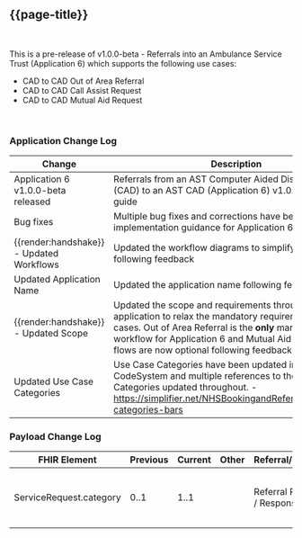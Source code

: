 ## {{page-title}}

<br>

This is a pre-release of v1.0.0-beta - Referrals into an Ambulance Service Trust (Application 6) which supports the following use cases:
- CAD to CAD Out of Area Referral
- CAD to CAD Call Assist Request
- CAD to CAD Mutual Aid Request

<br>


### Application Change Log


| Change                                    | Description                                     | Impact                                                                  | 
|-------------------------------------------|-------------------------------------------------|-------------------------------------------------------------------------|
| Application 6 v1.0.0-beta released                    | Referrals from an AST Computer Aided Dispatch system (CAD) to an AST CAD (Application 6) v1.0.0-beta to the guide|                                                                        |
|Bug fixes | Multiple bug fixes and corrections have been made to the implementation guidance for Application 6 | <mark style="background-color: Yellow">correction</mark>|
|<div class="imgHandshake">{{render:handshake}}</div> - Updated Workflows | Updated the workflow diagrams to simplify them further following feedback |<mark style="background-color: LightGreen">non-breaking</mark> |
|Updated Application Name | Updated the application name following feedback |<mark style="background-color: LightGreen">non-breaking</mark> |
|<div class="imgHandshake">{{render:handshake}}</div> - Updated Scope | Updated the scope and requirements throughout the application to relax the mandatory requirement for all use cases. Out of Area Referral is the **only** mandatory workflow for Application 6 and Mutual Aid and Call Assist flows are now optional following feedback |<mark style="background-color: LightGreen">non-breaking</mark> |
|Updated Use Case Categories | Use Case Categories have been updated in the published CodeSystem and multiple references to the Use Case Categories updated throughout.  - https://simplifier.net/NHSBookingandReferrals/usecases-categories-bars |<mark style="background-color: LightGreen">non-breaking</mark> |


### Payload Change Log


| FHIR Element                                         | Previous | Current    | Other   | Referral/Booking | Rationale                                                                                       |  Impact  |
|------------------------------------------------------|----------|------------|---------|------------------|-------------------------------------------------------------------------------------------------|----------|
|ServiceRequest.category  |  0..1        |   1..1         |         |  Referral Request / Response                | Updated in line with the BaRS Profile | <mark style="background-color: Yellow">correction</mark>     |

</div>
</div>